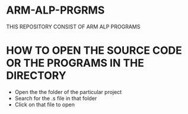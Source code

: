 # ARM-ALP-PRGRMS
THIS REPOSITORY CONSIST OF ARM ALP PROGRAMS
<h1>HOW TO OPEN THE SOURCE CODE OR THE PROGRAMS IN THE DIRECTORY</h1>
<ul>
<li>Open the the folder of the particular project</li>
<li>Search for the .s file in that folder</li>
<li>Click on that file to open</li</ul>